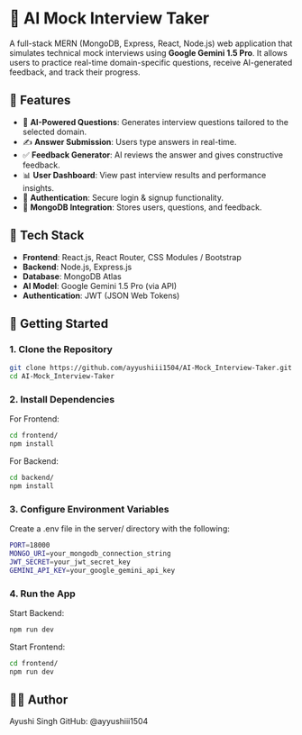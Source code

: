 # 🤖 AI Mock Interview Taker

A full-stack MERN (MongoDB, Express, React, Node.js) web application that simulates technical mock interviews using **Google Gemini 1.5 Pro**. It allows users to practice real-time domain-specific questions, receive AI-generated feedback, and track their progress.


## 🌟 Features


- 🧠 **AI-Powered Questions**: Generates interview questions tailored to the selected domain.
- ✍️ **Answer Submission**: Users type answers in real-time.
- ✅ **Feedback Generator**: AI reviews the answer and gives constructive feedback.
- 📊 **User Dashboard**: View past interview results and performance insights.
- 🔐 **Authentication**: Secure login & signup functionality.
- 💾 **MongoDB Integration**: Stores users, questions, and feedback.


## 🔧 Tech Stack


- **Frontend**: React.js, React Router, CSS Modules / Bootstrap
- **Backend**: Node.js, Express.js
- **Database**: MongoDB Atlas
- **AI Model**: Google Gemini 1.5 Pro (via API)
- **Authentication**: JWT (JSON Web Tokens)


## 🚀 Getting Started


### 1. Clone the Repository

```bash
git clone https://github.com/ayyushiii1504/AI-Mock_Interview-Taker.git
cd AI-Mock_Interview-Taker
```

### 2. Install Dependencies

For Frontend:
```bash
cd frontend/
npm install
```
For Backend:
```bash
cd backend/
npm install
```

### 3. Configure Environment Variables

Create a .env file in the server/ directory with the following:

```bash
PORT=18000
MONGO_URI=your_mongodb_connection_string
JWT_SECRET=your_jwt_secret_key
GEMINI_API_KEY=your_google_gemini_api_key
```

### 4. Run the App

Start Backend:
```bash
npm run dev
```

Start Frontend:
```bash
cd frontend/
npm run dev
```
##  🙋‍♀️ Author


Ayushi Singh
GitHub: @ayyushiii1504





